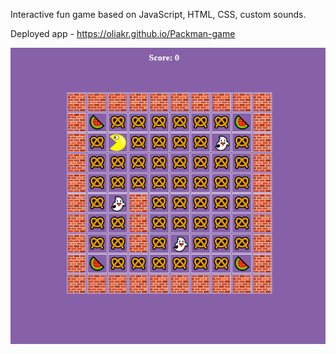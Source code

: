Interactive fun game based on JavaScript, HTML, CSS, custom sounds.

Deployed app - https://oliakr.github.io/Packman-game

![alt text](https://github.com/OliaKr/Packman-game/blob/main/img/screen.png)

